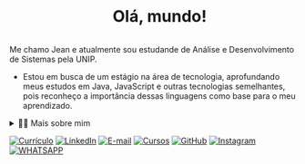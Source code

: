 <div id="user-content-toc">
  <ul align="center">
    <summary><h1 style="display: inline-block">Olá, mundo!</h1></summary>
</div> 

<!-- Presentation -->
<p>
  Me chamo Jean e atualmente sou estudande de Análise e Desenvolvimento de Sistemas pela UNIP.

  - Estou em busca de um estágio na área de tecnologia, aprofundando meus
estudos em Java, JavaScript e outras tecnologias semelhantes, pois reconheço a importância dessas
linguagens como base para o meu aprendizado.

</p>

<!-- Dropdown -->
<details>
  <summary>👨‍💻 Mais sobre mim</summary>

  - Tenho 22 anos e atualmente moro em carapicuíba. Trabalhei por 3 anos como assistente administrativo na SIS Innov e Tech em barueri-SP.
  - Estou me graduando em Análise e Desenvolvimento de Sistemas pela Universidade Paulista (UNIP) com bolsa conquistada utilizando o enem.

  - Gosto de assistir futebol, conhecer novos lugares, novas pessoas e principalmente viajar.
</details>

<!-- Links -->

[![Currículo](https://img.shields.io/badge/website-000000?style=for-the-badge&logo=About.me&logoColor=white)](https://curriculojeanconfertino.netlify.app/)
[![LinkedIn](https://img.shields.io/badge/LinkedIn-0077B5?style=for-the-badge&logo=linkedin&logoColor=white)](https://www.linkedin.com/in/jean-confertino-004958217/)
[![E-mail](https://img.shields.io/badge/Gmail-D14836?style=for-the-badge&logo=gmail&logoColor=white)](https://malito:jeanconfertino2016@gmail.com/)
[![Cursos](https://img.shields.io/badge/Cursos-0078D4?style=for-the-badge&logo=Alura&logoColor=white)](https://cursos.alura.com.br/user/jeanconfertino/fullCertificate/2793897ace0eab7b3de4aea7212526c6)
[![GitHub](https://img.shields.io/badge/GitHub-100000?style=for-the-badge&logo=github&logoColor=white)](https://github.com/JeanConfertino)
[![Instagram](https://img.shields.io/badge/Instagram-E4405F?style=for-the-badge&logo=instagram&logoColor=white)](https://www.instagram.com/jeanconfertino/)
[![WHATSAPP](https://img.shields.io/badge/WhatsApp-25D366?style=for-the-badge&logo=whatsapp&logoColor=white)]([https://web.whatsapp.com/+5511948304024](https://wa.me/11948304024?text=Ol%C3%A1,%20Jean!%20Vi%20seu%20curr%C3%ADculo.%20))

